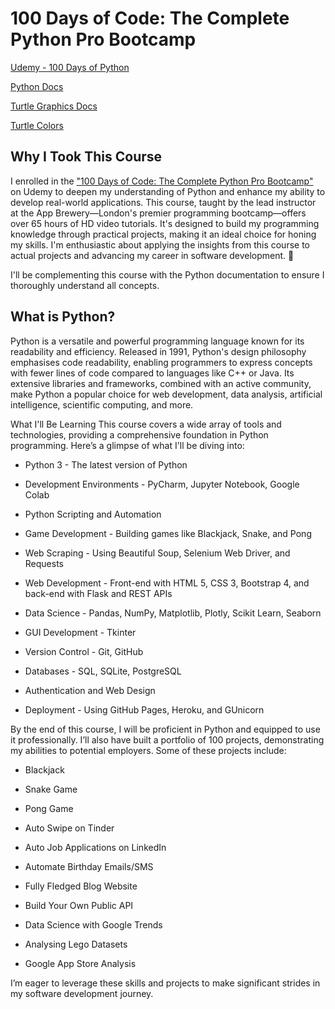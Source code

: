 # 100 Days of Code: The Complete Python Pro Bootcamp

[Udemy - 100 Days of Python](https://www.udemy.com/share/103IHM3@SeTXqQCa4P90be8WR1nApdyOD559mxDp_o6zM4yYjE94vc_DvcmNTDqVPh9_jpCuLw==/)

[Python Docs](https://docs.python.org/3/contents.html)

[Turtle Graphics Docs](https://docs.python.org/3/library/turtle.html)

[Turtle Colors](https://cs111.wellesley.edu/reference/colors)

## Why I Took This Course

I enrolled in the ["100 Days of Code: The Complete Python Pro Bootcamp"](https://www.udemy.com/share/103IHM3@SeTXqQCa4P90be8WR1nApdyOD559mxDp_o6zM4yYjE94vc_DvcmNTDqVPh9_jpCuLw==/) on Udemy to deepen my understanding of Python and enhance my ability to develop real-world applications. This course, taught by the lead instructor at the App Brewery—London's premier programming bootcamp—offers over 65 hours of HD video tutorials. It's designed to build my programming knowledge through practical projects, making it an ideal choice for honing my skills. I'm enthusiastic about applying the insights from this course to actual projects and advancing my career in software development. 🚀

I'll be complementing this course with the Python documentation to ensure I thoroughly understand all concepts.

## What is Python?

Python is a versatile and powerful programming language known for its readability and efficiency. Released in 1991, Python's design philosophy emphasises code readability, enabling programmers to express concepts with fewer lines of code compared to languages like C++ or Java. Its extensive libraries and frameworks, combined with an active community, make Python a popular choice for web development, data analysis, artificial intelligence, scientific computing, and more.

What I'll Be Learning
This course covers a wide array of tools and technologies, providing a comprehensive foundation in Python programming. Here’s a glimpse of what I'll be diving into:

- Python 3 - The latest version of Python

- Development Environments - PyCharm, Jupyter Notebook, Google Colab

- Python Scripting and Automation

- Game Development - Building games like Blackjack, Snake, and Pong

- Web Scraping - Using Beautiful Soup, Selenium Web Driver, and Requests

- Web Development - Front-end with HTML 5, CSS 3, Bootstrap 4, and back-end with Flask and REST APIs

- Data Science - Pandas, NumPy, Matplotlib, Plotly, Scikit Learn, Seaborn

- GUI Development - Tkinter

- Version Control - Git, GitHub

- Databases - SQL, SQLite, PostgreSQL

- Authentication and Web Design

- Deployment - Using GitHub Pages, Heroku, and GUnicorn

By the end of this course, I will be proficient in Python and equipped to use it professionally. I’ll also have built a portfolio of 100 projects, demonstrating my abilities to potential employers. Some of these projects include:

- Blackjack

- Snake Game

- Pong Game

- Auto Swipe on Tinder

- Auto Job Applications on LinkedIn

- Automate Birthday Emails/SMS

- Fully Fledged Blog Website

- Build Your Own Public API

- Data Science with Google Trends

- Analysing Lego Datasets

- Google App Store Analysis

I’m eager to leverage these skills and projects to make significant strides in my software development journey.
